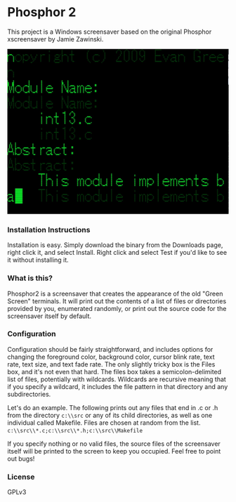 # Phosphor 2
This project is a Windows screensaver based on the original Phosphor xscreensaver by Jamie Zawinski.

![Screenshot](Phosphor2.jpg)

### Installation Instructions
Installation is easy. Simply download the binary from the Downloads page, right click it, and select Install. Right click and select Test if you'd like to see it without installing it.

### What is this?
Phosphor2 is a screensaver that creates the appearance of the old "Green Screen" terminals. It will print out the contents of a list of files or directories provided by you, enumerated randomly, or print out the source code for the screensaver itself by default.

### Configuration
Configuration should be fairly straightforward, and includes options for changing the foreground color, background color, cursor blink rate, text rate, text size, and text fade rate. The only slightly tricky box is the Files box, and it's not even that hard. The files box takes a semicolon-delimited list of files, potentially with wildcards. Wildcards are recursive meaning that if you specify a wildcard, it includes the file pattern in that directory and any subdirectories.

Let's do an example. The following prints out any files that end in .c or .h from the directory `c:\\src` or any of its child directories, as well as one individual called Makefile. Files are chosen at random from the list. `c:\\src\\*.c;c:\\src\\*.h;c:\\src\\Makefile`

If you specify nothing or no valid files, the source files of the screensaver itself will be printed to the screen to keep you occupied. Feel free to point out bugs!

### License
GPLv3
